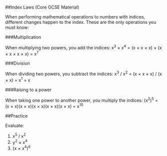 ##Index Laws (Core GCSE Material)

When performing mathematical operations to numbers with indices, different changes happen to the index. These are the only operations you must know:

###Multiplication

When multiplying two powers, you add the indices:
x<sup>3</sup> × x<sup>4</sup> = (x × x × x) × (x × x × x × x) = x<sup>7</sup>

###Division

When dividing two powers, you subtract the indices:
x<sup>3</sup> / x<sup>2</sup> = (x × x × x) / (x × x) = x<sup>1</sup> = x
 
###Raising to a power

When taking one power to another power, you multiply the indices:
(x<sup>2</sup>)<sup>5</sup> = (x × x)(x × x)(x × x)(x × x)(x × x) = x<sup>10</sup>


##Practice

Evaluate:


1. x<sup>5</sup> / x<sup>2</sup>
2. y<sup>2</sup> × x<sup>4</sup>
3. (x × x<sup>4</sup>)<sup>6</sup>
